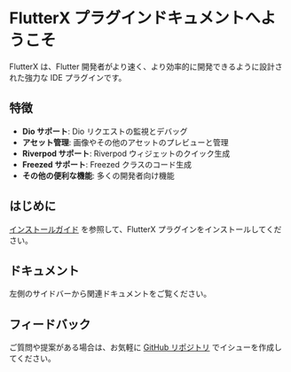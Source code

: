 # FlutterX プラグインドキュメントへようこそ

FlutterX は、Flutter 開発者がより速く、より効率的に開発できるように設計された強力な IDE プラグインです。

## 特徴

- **Dio サポート**: Dio リクエストの監視とデバッグ
- **アセット管理**: 画像やその他のアセットのプレビューと管理
- **Riverpod サポート**: Riverpod ウィジェットのクイック生成
- **Freezed サポート**: Freezed クラスのコード生成
- **その他の便利な機能**: 多くの開発者向け機能

## はじめに

[インストールガイド](安装.md) を参照して、FlutterX プラグインをインストールしてください。

## ドキュメント

左側のサイドバーから関連ドキュメントをご覧ください。

## フィードバック

ご質問や提案がある場合は、お気軽に [GitHub リポジトリ](https://github.com/mdddj/dd_flutter_idea_plugin) でイシューを作成してください。
